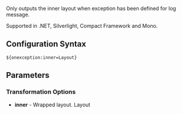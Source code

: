Only outputs the inner layout when exception has been defined for log message. 

Supported in .NET, Silverlight, Compact Framework and Mono.

## Configuration Syntax
```
${onexception:inner=Layout}
```

## Parameters
### Transformation Options
* **inner** - Wrapped layout. Layout